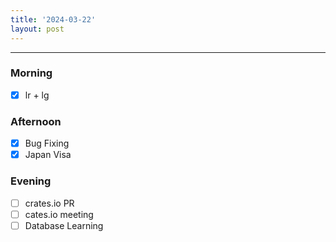 ```yaml
---
title: '2024-03-22'
layout: post
---
```


---

### Morning

- [x] lr + lg

### Afternoon

- [x] Bug Fixing
- [x] Japan Visa

### Evening

- [ ] crates.io PR
- [ ] cates.io meeting
- [ ] Database Learning
